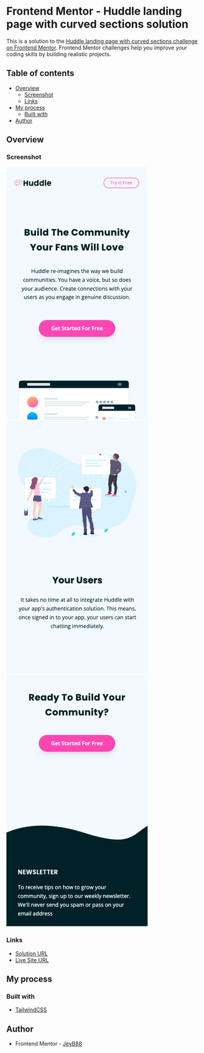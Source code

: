 # Frontend Mentor - Huddle landing page with curved sections solution

This is a solution to the [Huddle landing page with curved sections challenge on Frontend Mentor](https://www.frontendmentor.io/challenges/huddle-landing-page-with-curved-sections-5ca5ecd01e82137ec91a50f2). Frontend Mentor challenges help you improve your coding skills by building realistic projects. 

## Table of contents

- [Overview](#overview)
  - [Screenshot](#screenshot)
  - [Links](#links)
- [My process](#my-process)
  - [Built with](#built-with)
- [Author](#author)


## Overview

### Screenshot

![](./mobile-1.png)
![](./mobile-2.png)
![](./mobile-3.png)


### Links

- [Solution URL](https://github.com/JeyB88/frontendmentor-challenges/tree/main/06-huddle-landing-page-with-curved-sections)
- [Live Site URL](https://fm-jeyb88-huddle-landing-page.netlify.app/)

## My process

### Built with

- [TailwindCSS](https://tailwindcss.com/)

## Author

- Frontend Mentor - [JeyB88](https://www.frontendmentor.io/profile/JeyB88)


